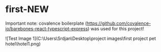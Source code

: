# first-NEW

Important note: covalence boilerplate (https://github.com/covalence-io/barebones-react-typescript-express) was used for this project!

![Test Image 1](C:\Users\Srdjan\Desktop\project images\first project pet hotel\hotel1.png)